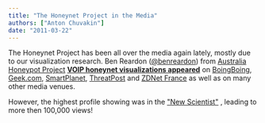 ```yaml
---
title: "The Honeynet Project in the Media"
authors: ["Anton Chuvakin"]
date: "2011-03-22"
---
```


The Honeynet Project has been all over the media again lately, mostly due to our visualization research. Ben Reardon ([@benreardon](http://twitter.com/benreardon)) from [Australia Honeypot Project](https://honeynet.org.au/) **[VOIP honeynet visualizations appeared](https://honeynet.org.au/?q=node/67)** on [BoingBoing](http://boingboing.net/2011/03/08/visualization-of-an.html), [Geek.com](http://www.geek.com/articles/geek-cetera/voip-hacker-attack-gets-visualized-20110311/), [SmartPlanet](http://www.smartplanet.com/technology/blog/thinking-tech/dramatic-video-hacker-vs-computer/6534/), [ThreatPost](http://threatpost.com/en_us/blogs/image-day-visualizing-voip-server-attack-031411) and [ZDNet France](http://www.zdnet.fr/blogs/infra-net/interessante-visualisation-animee-d-une-cyber-attaque-sur-un-serveur-de-voip-39758972.htm) as well as on many other media venues.

However, the highest profile showing was in the ["New Scientist"](http://www.newscientist.com/blogs/nstv/2011/03/born-to-be-viral-computer-fights-hacker-attack.html) , leading to more then 100,000 views!
